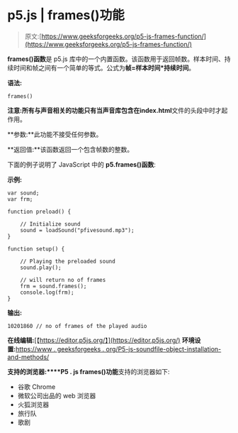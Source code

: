 # p5.js | frames()功能

> 原文:[https://www.geeksforgeeks.org/p5-js-frames-function/](https://www.geeksforgeeks.org/p5-js-frames-function/)

**frames()函数**是 p5.js 库中的一个内置函数。该函数用于返回帧数。样本时间、持续时间和帧之间有一个简单的等式。公式为**帧=样本时间*持续时间**。

**语法:**

```
frames()
```

**注意:**所有与声音相关的功能只有当声音库包含在**index.html**文件的头段中时才起作用。

**参数:**此功能不接受任何参数。

**返回值:**该函数返回一个包含帧数的整数。

下面的例子说明了 JavaScript 中的 **p5.frames()函数**:

**示例:**

```
var sound; 
var frm;

function preload() { 

    // Initialize sound 
    sound = loadSound("pfivesound.mp3"); 
} 

function setup() { 

    // Playing the preloaded sound 
    sound.play();

    // will return no of frames
    frm = sound.frames();
    console.log(frm);
} 
```

**输出:**

```
10201860 // no of frames of the played audio
```

**在线编辑:**[【https://editor.p5js.org/】](https://editor.p5js.org/)
**环境设置:**[https://www . geeksforgeeks . org/P5-js-soundfile-object-installation-and-methods/](https://www.geeksforgeeks.org/p5-js-soundfile-object-installation-and-methods/)

**支持的浏览器:****P5 . js frames()功能**支持的浏览器如下:

*   谷歌 Chrome
*   微软公司出品的 web 浏览器
*   火狐浏览器
*   旅行队
*   歌剧